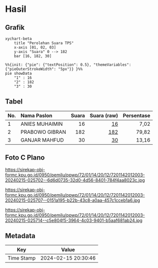 # Hasil

## Grafik

```mermaid
xychart-beta
    title "Perolehan Suara TPS"
    x-axis [01, 02, 03]
    y-axis "Suara" 0 --> 182
    bar [16, 182, 30]
```

```mermaid
%%{init: {"pie": {"textPosition": 0.5}, "themeVariables": {"pieOuterStrokeWidth": "5px"}} }%%
pie showData
    "1" : 16
    "2" : 182
    "3" : 30
```

## Tabel

| No. | Nama Paslon    | Suara | Suara (raw) | Persentase |
|:--- |:-------------- | -----:| -----------:| ----------:|
| 1   | ANIES MUHAIMIN | 16    | [16][p-1]   | 7,02       |
| 2   | PRABOWO GIBRAN | 182   | [182][p-2]  | 79,82      |
| 3   | GANJAR MAHFUD  | 30    | [30][p-3]   | 13,16      |


[p-1]: https://github.com/gigit-pemilu/pemilu-2024-72-sulawesi-tengah/blob/main/pilpres/hitung-suara/sub/72-sulawesi-tengah/sub/01-banggai/sub/14-moilong/sub/2012-sumber-harjo/sub/003-tps/sub/paslon-1.txt
[p-2]: https://github.com/gigit-pemilu/pemilu-2024-72-sulawesi-tengah/blob/main/pilpres/hitung-suara/sub/72-sulawesi-tengah/sub/01-banggai/sub/14-moilong/sub/2012-sumber-harjo/sub/003-tps/sub/paslon-2.txt
[p-3]: https://github.com/gigit-pemilu/pemilu-2024-72-sulawesi-tengah/blob/main/pilpres/hitung-suara/sub/72-sulawesi-tengah/sub/01-banggai/sub/14-moilong/sub/2012-sumber-harjo/sub/003-tps/sub/paslon-3.txt

## Foto C Plano

https://sirekap-obj-formc.kpu.go.id/0950/pemilu/ppwp/72/01/14/20/12/7201142012003-20240215-025702--6d6d0735-32d0-4d56-8401-784f4aa8023c.jpg

https://sirekap-obj-formc.kpu.go.id/0950/pemilu/ppwp/72/01/14/20/12/7201142012003-20240215-025707--0151a195-b22b-43c8-a0aa-457c1cceb1a6.jpg

https://sirekap-obj-formc.kpu.go.id/0950/pemilu/ppwp/72/01/14/20/12/7201142012003-20240215-025714--c5e804f5-3964-4c03-9401-b5aaf681ab24.jpg


## Metadata

| Key        | Value               |
| ---------- | ------------------- |
| Time Stamp | 2024-02-15 20:30:46 |



